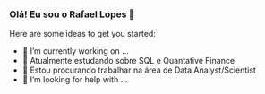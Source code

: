 ### Olá! Eu sou o Rafael Lopes  👋

Here are some ideas to get you started:

- 🔭 I’m currently working on ...
- 🌱 Atualmente estudando sobre SQL e Quantative Finance 
- 👯 Estou procurando trabalhar na área de Data Analyst/Scientist 
- 🤔 I’m looking for help with ...




